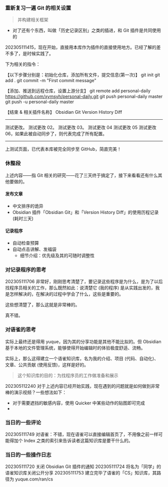 ### 重新复习一遍 Git 的相关设置
> 并构建相关框架

- 对了还有个东西，叫做「历史记录区别」之类的插进，和 Git 插件是共同使用的

202305111415，现在开始，直接用本库作为插件的直接使用地方。已经了解的差不多了，是时候实践了。

下为相关的指令：

【以下步骤分别是：初始化仓库，添加所有文件，提交信息(第一次)】
git init
git add .
git commit -m "First commit message"

【添加、推送到远程仓库，设置上游分支】
git remote add personal-daily https://github.com/xymsyh/personal-daily.git
git push personal-daily master
git push -u personal-daily master

【结束 & 相关插件名称】
Obsidian Git
Version History Diff

---

测试更改。
测试更改 02。
测试更改 03。
测试更改 04
测试更改 05
测试更改 06，如果此被自动同步了，则代表完成了所有配置。

---

上测试页面，已代表本库被完全同步至 GitHub，简直完美！

### 休整段

上述内容——指 Git 相关的研究——花了三天终于搞定了，接下来看看还有什么其他要做的。

#### 发布文章
- 中文排序的诡异
- Obsidian 插件「Obsidian Git」和「Version History Diff」的使用历程记录 (耗时三天)

#### 记录程序
- 自动检查预算
- 自动点击讲解、发福袋
	- 细节介绍：优先级及其的可随时调整性

### 对记录程序的思考

202305111706 非常好，刚刚思考清楚了，要记录这些程序是为什么，是为了以后找程序员相关的工作，那么既然如此：说清楚它 (我的程序) 是从实践出发的，我是怎样解决的，在解决的过程中学会了什么，这些是重要的。

这些想清楚了，那么这就是非常棒的。

真不错。

### 对语雀的思考

实际上最终还是得用 yuque，因为其的分享功能是其他不能比拟的。但 Obsidian 基于本地的文件管理系统，能够使得开始编辑时的体验极度舒适、流畅。

实际上，那么这得建立一个语雀知识库，名为我的介绍、项目 (代码、自动化)、文章、公共贡献 (使用反馈)，这样是好的。
> 这个知识库的目的：为找程序员的工作做准备和展示

202305112240 对于上述内容已经开始实践，现在遇到的问题就是如何做到非常棒的演示视频？一些想法如下：
- 对于需要遮挡的敏感内容，使用 Quicker 中某些动作的贴图即可完成
- 



### 当日的一些评论
202305111749 对语雀：不错，现在语雀可以直接编辑首页了，不用像之前一样可能得加个 Index 之类的索引来告诉读者这篇知识库是要干什么的。

### 当日的一些操作日志

202305111720 关闭 Obsidian Git 插件的通知
202305111724 将名为「同学」的语雀知识库关闭公开分享
202305111753 建立完毕了语雀的「CS」知识库，其路径为 yuque.com/ran/cs